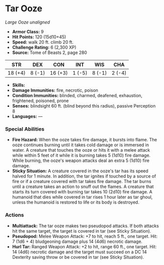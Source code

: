 # Tar Ooze

*Large* *Ooze* *unaligned*

- **Armor Class:** 9
- **Hit Points:** 120 (15d10+45)
- **Speed:** walk 20 ft. climb 20 ft.
- **Challenge Rating:** 6 (2,300 XP)
- **Source:** Tome of Beasts 2, page 280

| STR | DEX | CON | INT | WIS | CHA |
| --- | --- | --- | --- | --- | --- |
| 18 (+4) | 8 (-1) | 16 (+3) | 1 (-5) | 8 (-1) | 2 (-4) |

- **Skills:** 
- **Damage Immunities:** fire, necrotic, poison
- **Condition Immunities:** blinded, charmed, deafened, exhaustion, frightened, poisoned, prone
- **Senses:** blindsight 60 ft. (blind beyond this radius), passive Perception 8
- **Languages:** —

### Special Abilities

- **Fire Hazard:** When the ooze takes fire damage, it bursts into flame. The ooze continues burning until it takes cold damage or is immersed in water. A creature that touches the ooze or hits it with a melee attack while within 5 feet of it while it is burning takes 5 (1d10) fire damage. While burning, the ooze's weapon attacks deal an extra 5 (1d10) fire damage.
- **Sticky Situation:** A creature covered in the ooze's tar has its speed halved for 1 minute. In addition, the tar ignites if touched by a source of fire or if a creature covered with tar takes fire damage. The tar burns until a creature takes an action to snuff out the flames. A creature that starts its turn covered with burning tar takes 10 (2d10) fire damage. A humanoid that dies while covered in tar rises 1 hour later as tar ghoul, unless the humanoid is restored to life or its body is destroyed.

### Actions

- **Multiattack:** The tar ooze makes two pseudopod attacks. If both attacks hit the same target, the target is covered in tar (see Sticky Situation).
- **Pseudopod:** Melee Weapon Attack: +7 to hit, reach 5 ft., one target. Hit: 7 (1d6 + 4) bludgeoning damage plus 14 (4d6) necrotic damage.
- **Hurl Tar:** Ranged Weapon Attack: +2 to hit, range 60 ft., one target. Hit: 14 (4d6) necrotic damage and the target must succeed on a DC 14 Dexterity saving throw or be covered in tar (see Sticky Situation).


